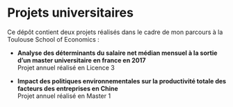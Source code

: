 # Projets universitaires  

Ce dépôt contient deux projets réalisés dans le cadre de mon parcours à la Toulouse School of Economics :  

- **Analyse des déterminants du salaire net médian mensuel à la sortie d’un master universitaire en france en 2017**  
  Projet annuel réalisé en Licence 3

- **Impact des politiques environnementales sur la productivité totale des facteurs des entreprises en Chine**  
  Projet annuel réalisé en Master 1





